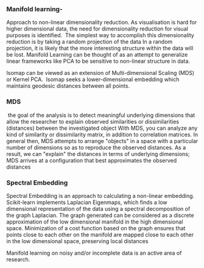 ### Manifold learning-
Approach to non-linear dimensionality reduction.
As visualisation is hard for higher dimensional data, the need for dimensionality reduction for visual purposes is identified. 
The simplest way to accomplish this dimensionality reduction is by taking a random projection of the data
In a random projection, it is likely that the more interesting structure within the data will be lost.
Manifold Learning can be thought of as an attempt to generalize linear frameworks like PCA to be sensitive to non-linear structure in data.

Isomap can be viewed as an extension of Multi-dimensional Scaling (MDS) or Kernel PCA. 
Isomap seeks a lower-dimensional embedding which maintains geodesic distances between all points. 


### MDS
 the goal of the analysis is to detect meaningful underlying dimensions that allow the researcher to explain observed similarities or dissimilarities (distances) between the investigated object
With MDS, you can analyze any kind of similarity or dissimilarity matrix, in addition to correlation matrices.
In general then, MDS attempts to arrange "objects" in a space with a particular number of dimensions so as to reproduce the observed distances. As a result, we can "explain" the distances in terms of underlying dimensions;
MDS arrives at a configuration that best approximates the observed distances


### Spectral Embedding
Spectral Embedding is an approach to calculating a non-linear embedding. Scikit-learn implements Laplacian Eigenmaps, which finds a low dimensional representation of the data using a spectral decomposition of the graph Laplacian. The graph generated can be considered as a discrete approximation of the low dimensional manifold in the high dimensional space. Minimization of a cost function based on the graph ensures that points close to each other on the manifold are mapped close to each other in the low dimensional space, preserving local distances

Manifold learning on noisy and/or incomplete data is an active area of research.

